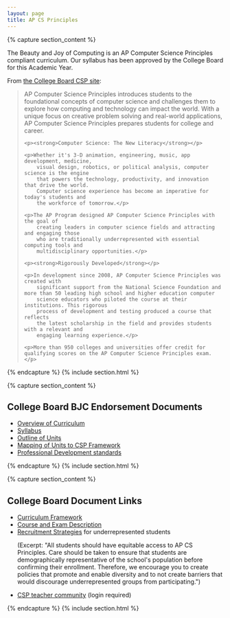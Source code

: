 ```yaml
---
layout: page
title: AP CS Principles
---
```

{% capture section_content %}

<p>The Beauty and Joy of Computing is an AP Computer Science Principles compliant curriculum. Our syllabus has been approved by the College Board for this Academic Year.
</p>

<p>
    From <a href="https://advancesinap.collegeboard.org/stem/computer-science-principles">the College Board CSP site</a>:
</p>

<blockquote>
    <p>AP Computer Science Principles introduces students to the foundational
        concepts of computer science and challenges them to explore how computing and
        technology can impact the world. With a unique focus on creative problem
        solving and real-world applications, AP Computer Science Principles prepares
        students for college and career.</p>

    <p><strong>Computer Science: The New Literacy</strong></p>

    <p>Whether it's 3-D animation, engineering, music, app development, medicine,
        visual design, robotics, or political analysis, computer science is the engine
        that powers the technology, productivity, and innovation that drive the world.
        Computer science experience has become an imperative for today's students and
        the workforce of tomorrow.</p>

    <p>The AP Program designed AP Computer Science Principles with the goal of
        creating leaders in computer science fields and attracting and engaging those
        who are traditionally underrepresented with essential computing tools and
        multidisciplinary opportunities.</p>

    <p><strong>Rigorously Developed</strong></p>

    <p>In development since 2008, AP Computer Science Principles was created with
        significant support from the National Science Foundation and more than 50 leading high school and higher education computer
        science educators who piloted the course at their institutions. This rigorous
        process of development and testing produced a course that reflects
        the latest scholarship in the field and provides students with a relevant and
        engaging learning experience.</p>

    <p>More than 950 colleges and universities offer credit for qualifying scores on the AP Computer Science Principles exam.</p>
    
</blockquote>
{% endcapture %}
{% include section.html %}

{% capture section_content %}
<h2>College Board BJC Endorsement Documents</h2>
<ul>
    <li><a href="https://drive.google.com/file/d/0B1svvUUQcqe4OW41RkViRHNSaVk/view?usp=sharing">Overview of Curriculum</a></li>
    <li><a href="https://bjc.edc.org/bjc-r/docs/BJC-Syllabus-2020.pdf">Syllabus</a></li>
    <li><a href="https://drive.google.com/file/d/0B1svvUUQcqe4TkhGUTJMNmxtME0/view?usp=sharing">Outline of Units</a></li>
    <li><a href="https://drive.google.com/file/d/0B1svvUUQcqe4QWVtbEl3QThqSVU/view?usp=sharing">Mapping of Units to CSP Framework</a></li>
    <li><a href="https://drive.google.com/file/d/0B1svvUUQcqe4YUM2TVYzXy0wOTA/view?usp=sharing">Professional Development standards</a></li>
</ul>
{% endcapture %}
{% include section.html %}

{% capture section_content %}
<h2>College Board Document Links</h2>

<ul>
    <li>
      <a
            href="https://apcentral.collegeboard.org/courses/ap-computer-science-principles/course">
            Curriculum Framework
          </a>
    </li>
    <li><a href="https://apcentral.collegeboard.org/pdf/ap-computer-science-principles-course-and-exam-description.pdf">Course and Exam Description</a></li>
    <li><a
            href="https://apcentral.collegeboard.org/courses/resources/ap-computer-science-recruitment-strategies">Recruitment
        Strategies</a> for underrepresented students
        <p>(Excerpt: "All students should have equitable access to AP CS Principles.
            Care should be taken to ensure that students are
            demographically representative of the school's population before confirming
            their enrollment. Therefore, we encourage you to create policies that promote
            and enable diversity and to not create barriers that would
            discourage underrepresented groups from participating.")</p>
    <li><a href="https://apcommunity.collegeboard.org/web/csprinciples/">CSP
        teacher community</a> (login required)</li>
</ul>
{% endcapture %}
{% include section.html %}

